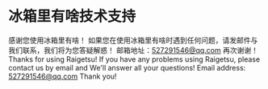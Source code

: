 # 冰箱里有啥技术支持
感谢您使用冰箱里有啥！
如果您在使用冰箱里有啥时遇到任何问题，请发邮件与我们联系，我们将为您答疑解惑！
邮箱地址：527291546@qq.com
再次谢谢！
Thanks for using Raigetsu!
If you have any problems using Raigetsu, please contact us by email and We'll answer all your questions!
Email address: 527291546@qq.com
Thank you!
